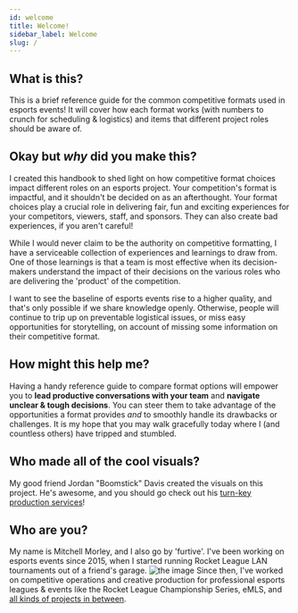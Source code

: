 ```yaml
---
id: welcome
title: Welcome!
sidebar_label: Welcome
slug: /
---
```


## What is this?

This is a brief reference guide for the common competitive formats used in esports events!
It will cover how each format works (with numbers to crunch for scheduling & logistics) and items that different project roles should be aware of.

## Okay but *why* did you make this?

I created this handbook to shed light on how competitive format choices impact different roles on an esports project.
Your competition's format is impactful, and it shouldn't be decided on as an afterthought.
Your format choices play a crucial role in delivering fair, fun and exciting experiences for your competitors, viewers, staff, and sponsors.
They can also create bad experiences, if you aren't careful!

While I would never claim to be the authority on competitive formatting, I have a serviceable collection of experiences and learnings to draw from.
One of those learnings is that a team is most effective when its decision-makers understand the impact of their decisions on the various roles who are delivering the 'product' of the competition.

I want to see the baseline of esports events rise to a higher quality, and that's only possible if we share knowledge openly.
Otherwise, people will continue to trip up on preventable logistical issues, or miss easy opportunities for storytelling, on account of missing some information on their competitive format.

## How might this help me?

Having a handy reference guide to compare format options will empower you to **lead productive conversations with your team** and **navigate unclear & tough decisions**.
You can steer them to take advantage of the opportunities a format provides *and* to smoothly handle its drawbacks or challenges.
It is my hope that you may walk gracefully today where I (and countless others) have tripped and stumbled.

## Who made all of the cool visuals?

My good friend Jordan "Boomstick" Davis created the visuals on this project.
He's awesome, and you should go check out his [turn-key production services](https://www.hitscanstudios.com/)!

## Who are you?

My name is Mitchell Morley, and I also go by 'furtive'.
I've been working on esports events since 2015, when I started running
 Rocket League LAN tournaments out of a friend's garage.
![the image](/img/garageLAN.jpeg)
Since then, I've worked on competitive operations and creative production for professional esports leagues & events like the Rocket League Championship Series, eMLS,
 and [all kinds of projects in between](https://mitchellmorley.com).
